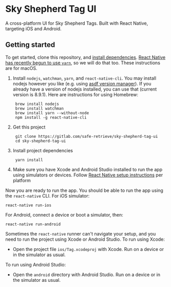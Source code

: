 # Sky Shepherd Tag UI

A cross-platform UI for Sky Shepherd Tags. Built with React Native, targeting iOS and Android.

## Getting started

To get started, clone this repository, and [install dependencies](https://facebook.github.io/react-native/docs/getting-started.html). [React Native has recently begun to use `yarn`](https://facebook.github.io/react-native/blog/2016/11/08/introducing-button-yarn-and-a-public-roadmap.html), so we will do that too. These instructions are for macOS.

1. Install `nodejs`, `watchman`, `yarn`, and `react-native-cli`. You may install nodejs however you like (e.g. using [asdf version manager](https://github.com/asdf-vm/asdf)). If you already have a version of nodejs installed, you can use that (current version is 8.9.1). Here are instructions for using Homebrew:

        brew install nodejs
        brew install watchman
        brew install yarn --without-node
        npm install -g react-native-cli

2. Get this project

        git clone https://gitlab.com/safe-retrieve/sky-shepherd-tag-ui
        cd sky-shepherd-tag-ui

3. Install project dependencies

        yarn install

4. Make sure you have Xcode and Android Studio installed to run the app using simulators or devices. Follow [React Native setup instructions](https://facebook.github.io/react-native/docs/getting-started.html) per platform

Now you are ready to run the app. You should be able to run the app using the `react-native` CLI. For iOS simulator:

    react-native run-ios

For Android, connect a device or boot a simulator, then:

    react-native run-android

Sometimes the `react-native` runner can't navigate your setup, and you need to run the project using Xcode or Android Studio. To run using Xcode:

- Open the project file `ios/Tag.xcodeproj` with Xcode. Run on a device or in the simulator as usual.

To run using Android Studio:

- Open the `android` directory with Android Studio. Run on a device or in the simulator as usual.
